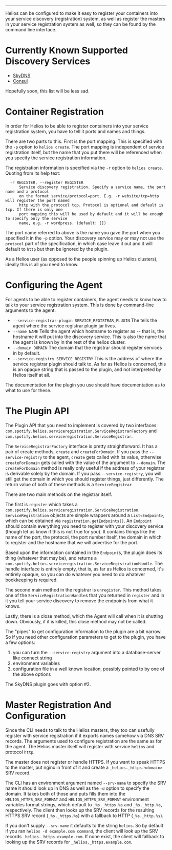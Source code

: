 ---

Helios can be configured to make it easy to register your containers into your
service discovery (registration) system, as well as register the masters in your service
registration system as well, so they can be found by the command line interface.

# Currently Known Supported Discovery Services

- [SkyDNS](https://github.com/spotify/helios-skydns)
- [Consul](https://github.com/SVT/helios-consul)

Hopefully soon, this list will be less sad.

# Container Registration

In order for Helios to be able to register containers into your service registration system,
you have to tell it ports and names and things.

There are two parts to this. First is the port mapping. This is specified with the `-p` option
to `helios create`. The port mapping is independent of
service registration itself, but the name that you put there will be referenced when you specify
the service registration information.

The registration information is specified via the `-r` option to `helios create`. Quoting from its
help text:

```
  -r REGISTER, --register REGISTER
      Service discovery registration. Specify a service name, the port name and a protocol
      on the format service/protocol=port. E.g. -r website/tcp=http will register the port named
      http with the protocol tcp. Protocol is optional and default is tcp. If there is only one
      port mapping this will be used by default and it will be enough to specify only the service
      name, e.g. -r wordpress. (default: [])
```

The port name referred to above is the name you gave the port when you specified it in the `-p`
option. Your discovery service may or may not use the `protocol` part of the specification, in
which case leave it out and it will default to `http` but then be ignored by the plugin.

As a Helios user (as opposed to the people spinning up Helios clusters), ideally this is all you
need to know.

# Configuring the Agent

For agents to be able to register containers, the agent needs to know how to talk to your
service registration system. This is done by command-line arguments to the agent.

- `--service-registrar-plugin SERVICE_REGISTRAR_PLUGIN` The tells the agent where the service
  registrar plugin jar lives.
- `--name NAME` Tells the agent which hostname to register as -- that is, the hostname it will put
  into the discovery service. This is also the name that the agent
  is known by in the rest of the helios cluster.
- `--domain DOMAIN` The domain that the registrar should register services in by default.
- `--service-registry SERVICE_REGISTRY` This is the address of where the service registrar plugin
  should talk to. As far as Helios is concerned, this is an opaque string that is passed to the
  plugin, and not interpreted by Helios itself at all.

The documentation for the plugin you use should have documentation as to what to use for these.

# The Plugin API

The Plugin API that you need to implement is covered by two interfaces:
`com.spotify.helios.serviceregistration.ServiceRegistrarFactory`
and `com.spotify.helios.serviceregistration.ServiceRegistrar`.

The `ServiceRegistrarFactory` interface is pretty straightforward. It has a pair of create methods,
`create` and `createForDomain`. If you pass the `--service-registry` to the agent, `create` gets
called with its value, otherwise `createForDomain` gets called with the value of the argument to
`--domain`. The `createForDomain` method is really only useful
if the address of your registrar is derivable solely by the domain. If you pass
`--service-registry`, you will still get the domain in which you should register things,
just differently. The return value of both of these methods is a `ServiceRegistrar`

There are two main methods on the registrar itself.

The first is `register` which takes a
`com.spotify.helios.serviceregistration.ServiceRegistration`. `ServiceRegistration` objects are
simple wrappers around a `List<Endpoint>`, which can be obtained via `registration.getEndpoints()`.
An `Endpoint` should contain everything you need to register with your discovery service (though let
us know if this is not true for you). It contains things like the name of the port, the protocol,
the port number itself, the domain in which to register and the hostname that we will advertise for
the port.

Based upon the information contained in the `Endpoint`s, the plugin does its thing (whatever that
may be), and returns a `com.spotify.helios.serviceregistration.ServiceRegistrationHandle`. The
handle interface is entirely empty, that is, as far as Helios is concerned, it's entirely opaque, so
you can do whatever you need to do whatever bookkeeping is required.

The second main method in the registrar is `unregister`. This method takes one of the
`ServiceRegistrationHandle`s that you returned in `register` and in it you tell your service
discovery to remove the endpoints from what it knows.

Lastly, there is a close method, which the Agent will call when it is shutting down. Obviously, if
it is killed, this close method may not be called.

The "pipes" to get configuration information to the plugin are a bit narrow. So if you need
other configuration parameters to get to the plugin, you have a few options:

1. you can turn the `--service-registry` argument into a database-server like connect string
2. environment variables
3. configuration file in a well known location, possibly pointed to by one of the above options

The SkyDNS plugin goes with option #2.

# Master Registration And Configuration

Since the CLI needs to talk to the Helios masters, they too can usefully register with service
registration if it exports names somehow via DNS SRV records. The arguments used to configure
registration are the same as for the agent. The Helios master itself will register with service
`helios` and protocol `http`.

The master does not register or handle HTTPS. If you want to speak HTTPS to the master, put nginx
in front of it and create a `_helios._https.<domain>` SRV record.

The CLI has an environment argument named `--srv-name` to specify the SRV name it should
look up in DNS as well as the `-d` option to specify the domain. It takes both of those
and puts fills them into the `HELIOS_HTTPS_SRV_FORMAT` and `HELIOS_HTTPS_SRV_FORMAT` environment
variables format strings, which default to
`_%s._https.%s` and `_%s._http.%s`, respectively. The client then looks up the SRV records for the
resulting HTTPS SRV record (`_%s._https.%s`) with a fallback to HTTP (`_%s._http.%s`).

If you don't supply `--srv-name` it defaults to the string `helios`.
So by default if you ran `helios -d example.com command`,
the client will look up the SRV records `_helios._https.example.com`. If none exist, the
client will fallback to looking up the SRV records for `_helios._https.example.com`.
